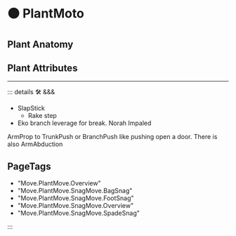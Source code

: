 
# 🟠 <move>PlantMoto</move>

## Plant Anatomy

## Plant Attributes

---

<!-- =================================================== -->
<!-- =================================================== -->
<!-- =================================================== -->
<!-- =================================================== -->
<!-- =================================================== -->
::: details 🛠 <dev>&&&</dev>



- SlapStick
    - Rake step
- Eko branch leverage for break. Norah Impaled



ArmProp to TrunkPush or BranchPush like pushing open a door. There is also ArmAbduction

<h2>PageTags</h2>

- "Move.PlantMove.Overview"
- "Move.PlantMove.SnagMove.BagSnag"
- "Move.PlantMove.SnagMove.FootSnag"
- "Move.PlantMove.SnagMove.Overview"
- "Move.PlantMove.SnagMove.SpadeSnag"

:::
